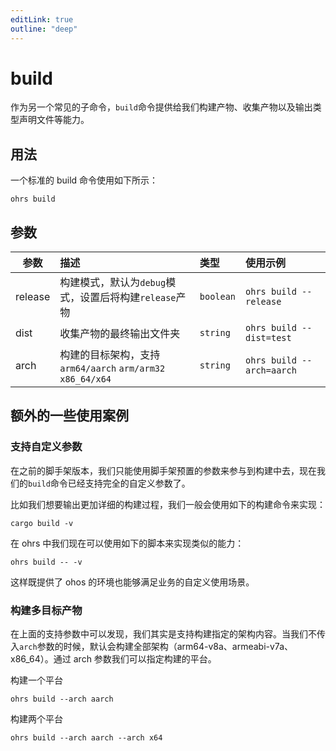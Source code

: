 ```yaml
---
editLink: true
outline: "deep"
---
```


# build

作为另一个常见的子命令，`build`命令提供给我们构建产物、收集产物以及输出类型声明文件等能力。

## 用法

一个标准的 build 命令使用如下所示：

```shell
ohrs build
```

## 参数

| 参数      | 描述                                                | 类型        | 使用示例                      |
|---------|:--------------------------------------------------|:----------|:--------------------------|
| release | 构建模式，默认为`debug`模式，设置后将构建`release`产物               | `boolean` | `ohrs build --release`    |
| dist    | 收集产物的最终输出文件夹                                      | `string`  | `ohrs build --dist=test`  |
| arch    | 构建的目标架构，支持 `arm64/aarch` `arm/arm32` `x86_64/x64` | `string`  | `ohrs build --arch=aarch` |


## 额外的一些使用案例

### 支持自定义参数

在之前的脚手架版本，我们只能使用脚手架预置的参数来参与到构建中去，现在我们的`build`命令已经支持完全的自定义参数了。

比如我们想要输出更加详细的构建过程，我们一般会使用如下的构建命令来实现：
```shell
cargo build -v
```

在 ohrs 中我们现在可以使用如下的脚本来实现类似的能力：

```shell
ohrs build -- -v
```

这样既提供了 ohos 的环境也能够满足业务的自定义使用场景。

### 构建多目标产物

在上面的支持参数中可以发现，我们其实是支持构建指定的架构内容。当我们不传入`arch`参数的时候，默认会构建全部架构（arm64-v8a、armeabi-v7a、x86_64）。通过 arch 参数我们可以指定构建的平台。

构建一个平台

```shell
ohrs build --arch aarch
```

构建两个平台

```shell
ohrs build --arch aarch --arch x64
```